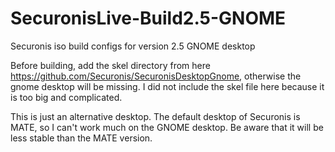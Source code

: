 # SecuronisLive-Build2.5-GNOME
Securonis iso build configs for version 2.5 GNOME desktop

Before building, add the skel directory from here https://github.com/Securonis/SecuronisDesktopGnome, otherwise the gnome desktop will be missing. I did not include the skel file here because it is too big and complicated.

This is just an alternative desktop. The default desktop of Securonis is MATE, so I can't work much on the GNOME desktop. Be aware that it will be less stable than the MATE version.

